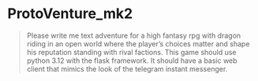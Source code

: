 # ProtoVenture_mk2

> Please write me text adventure for a high fantasy rpg with dragon riding in an open world where the player’s choices matter and shape his reputation standing with rival factions.  This game should use python 3.12 with the flask framework.  It should have a basic web client that mimics the look of the telegram instant messenger.​​​​​​​​​​​​​​​​

